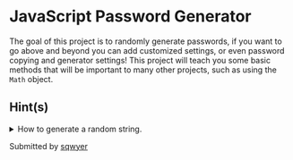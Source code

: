 # JavaScript Password Generator

The goal of this project is to randomly generate passwords, if you want to go above and beyond you can add customized settings, or even password copying and generator settings! This project will teach you some basic methods that will be important to many other projects, such as using the `Math` object.

## Hint(s)
<details>
  <summary>How to generate a random string.</summary>
    It's pretty simple to generate a random string, all you have to do is:
    ```js
    function randomize(length) {
      let possible = "qwertyuiopasdfghjklzxcvbnmQWERTYUIOPASDFGHJKLZXCVBNM!";
      let characterArray = possible.split('');
      let final = "";
      for(let i = 0; i < length; i++){
        final+=characterArray[Math.floor(Math.random() * characterArray.length)];
      }
      return final;
    }
    /* now you can use randomize(10) and get a random string that is 10 characters long! */
    ```
</details>

Submitted by [sqwyer](https://github.com/sqwyer)
